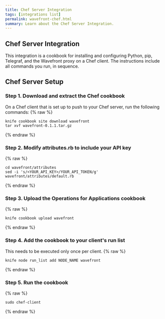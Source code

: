 ```yaml
---
title: Chef Server Integration
tags: [integrations list]
permalink: wavefront-chef.html
summary: Learn about the Chef Server Integration.
---
```

## Chef Server Integration

This integration is a cookbook for installing and configuring Python, pip, Telegraf, and the Wavefront proxy on a Chef client. The instructions include all commands you run, in sequence.

## Chef Server Setup

### Step 1. Download and extract the Chef cookbook

On a Chef client that is set up to push to your Chef server, run the following commands:
{% raw %}
```
knife cookbook site download wavefront
tar xvf wavefront-0.1.1.tar.gz
```
{% endraw %}

### Step 2. Modify attributes.rb to include your API key

{% raw %}
```
cd wavefront/attributes
sed -i 's/<YOUR_API_KEY>/YOUR_API_TOKEN/g' wavefront/attributes/default.rb
```
{% endraw %}

### Step 3. Upload the Operations for Applications cookbook
{% raw %}
```
knife cookbook upload wavefront
```
{% endraw %}

### Step 4. Add the cookbook to your client's run list

This needs to be executed only once per client.
{% raw %}
```
knife node run_list add NODE_NAME wavefront
```
{% endraw %}

### Step 5. Run the cookbook
{% raw %}
```
sudo chef-client
```
{% endraw %}



